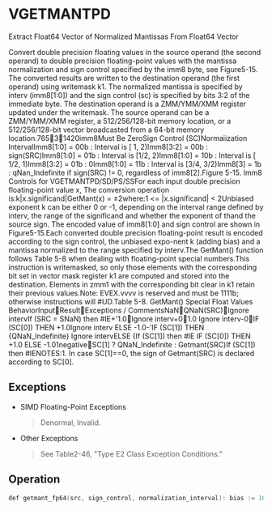 # VGETMANTPD

Extract Float64 Vector of Normalized Mantissas From Float64 Vector

Convert double precision floating values in the source operand (the second operand) to double precision floating-point values with the mantissa normalization and sign control specified by the imm8 byte, see Figure5-15.
The converted results are written to the destination operand (the first operand) using writemask k1.
The normalized mantissa is specified by interv (imm8[1:0]) and the sign control (sc) is specified by bits 3:2 of the immediate byte.
The destination operand is a ZMM/YMM/XMM register updated under the writemask.
The source operand can be a ZMM/YMM/XMM register, a 512/256/128-bit memory location, or a 512/256/128-bit vector broadcasted from a 64-bit memory location.76531420imm8Must Be ZeroSign Control (SC)Normaiization IntervalImm8[1:0] = 00b : Interval is [ 1, 2)Imm8[3:2] = 00b : sign(SRC)Imm8[1:0] = 01b : Interval is [1/2, 2)Imm8[1:0] = 10b : Interval is [ 1/2, 1)Imm8[3:2] = 01b : 0Imm8[1:0] = 11b : Interval is [3/4, 3/2)Imm8[3] = 1b : qNan_Indefinite if sign(SRC) != 0, regardless of imm8[2].Figure 5-15.
 Imm8 Controls for VGETMANTPD/SD/PS/SSFor each input double precision floating-point value x, The conversion operation is:k|x.significand|GetMant(x) = ±2where:1 <= |x.significand| < 2Unbiased exponent k can be either 0 or -1, depending on the interval range defined by interv, the range of the significand and whether the exponent of thand the source sign.
The encoded value of imm8[1:0] and sign control are shown in Figure5-15.Each converted double precision floating-point result is encoded according to the sign control, the unbiased expo-nent k (adding bias) and a mantissa normalized to the range specified by interv.The GetMant() function follows Table 5-8 when dealing with floating-point special numbers.This instruction is writemasked, so only those elements with the corresponding bit set in vector mask register k1 are computed and stored into the destination.
Elements in zmm1 with the corresponding bit clear in k1 retain their previous values.Note: EVEX.vvvv is reserved and must be 1111b; otherwise instructions will #UD.Table 5-8.
GetMant() Special Float Values BehaviorInputResultExceptions / CommentsNaNQNaN(SRC)Ignore intervIf (SRC = SNaN) then #IE+ '1.0Ignore interv+01.0 Ignore interv-0IF (SC[0]) THEN +1.0Ignore interv                  ELSE -1.0- 'IF (SC[1]) THEN {QNaN_Indefinite} Ignore intervELSE {If (SC[1]) then #IE   IF (SC[0]) THEN +1.0                     ELSE -1.01negativeSC[1] ? QNaN_Indefinite : Getmant(SRC)If (SC[1]) then #IENOTES:1.
In case SC[1]==0, the sign of Getmant(SRC) is declared according to SC[0].

## Exceptions

- SIMD Floating-Point Exceptions
  > Denormal, Invalid.
- Other Exceptions
  > See Table2-46, "Type E2 Class Exception Conditions."

## Operation

```C
def getmant_fp64(src, sign_control, normalization_interval): bias := 1023dst.sign := sign_control[0] ? 0 : src.signsigned_one := sign_control[0] ? +1.0 : -1.0dst.exp := src.expdst.fraction := src.fractionzero := (dst.exp = 0) and ((dst.fraction = 0) or (MXCSR.DAZ=1))denormal := (dst.exp = 0) and (dst.fraction != 0) and (MXCSR.DAZ=0)infinity := (dst.exp = 0x7FF) and (dst.fraction = 0)nan := (dst.exp = 0x7FF) and (dst.fraction != 0)src_signaling := src.fraction[51]snan := nan and (src_signaling = 0)positive := (src.sign = 0)negative := (src.sign = 1)if nan:if snan:MXCSR.IE := 1return qnan(src)if positive and (zero or infinity):return 1.0if negative:if infinity:if sign_control[1]:MXCSR.IE := 1return QNaN_Indefinitereturn signed_oneif sign_control[1]:MXCSR.IE := 1return QNaN_Indefiniteif denormal:jbit := 0dst.exp := bias while jbit = 0:jbit := dst.fraction[51]dst.fraction := dst.fraction << 1dst.exp : = dst.exp - 1MXCSR.DE := 1unbiased_exp := dst.exp - biasodd_exp := unbiased_exp[0]signaling_bit := dst.fraction[51]if normalization_interval = 0b00:dst.exp := biaselse if normalization_interval = 0b01:dst.exp := odd_exp ? bias-1 : bias else if normalization_interval = 0b10:dst.exp := bias-1 else if normalization_interval = 0b11:dst.exp := signaling_bit ? bias-1 : biasreturn dstVGETMANTPD (EVEX Encoded Versions)VGETMANTPD dest{k1}, src, imm8VL = 128, 256, or 512KL := VL / 64sign_control := imm8[3:2] normalization_interval := imm8[1:0]FOR i := 0 to KL-1:IF k1[i] or *no writemask*:IF SRC is memory and (EVEX.b = 1):tsrc := src.double[0]ELSE:tsrc := src.double[i]DEST.double[i] := getmant_fp64(tsrc, sign_control, normalization_interval)ELSE IF *zeroing*:DEST.double[i] := 0Intel C/C++ Compiler Intrinsic EquivalentVGETMANTPD __m512d _mm512_getmant_pd( __m512d a, enum intv, enum sgn);VGETMANTPD __m512d _mm512_mask_getmant_pd(__m512d s, __mmask8 k, __m512d a, enum intv, enum sgn);VGETMANTPD __m512d _mm512_maskz_getmant_pd( __mmask8 k, __m512d a, enum intv, enum sgn);VGETMANTPD __m512d _mm512_getmant_round_pd( __m512d a, enum intv, enum sgn, int r);VGETMANTPD __m512d _mm512_mask_getmant_round_pd(__m512d s, __mmask8 k, __m512d a, enum intv, enum sgn, int r);VGETMANTPD __m512d _mm512_maskz_getmant_round_pd( __mmask8 k, __m512d a, enum intv, enum sgn, int r);VGETMANTPD __m256d _mm256_getmant_pd( __m256d a, enum intv, enum sgn);VGETMANTPD __m256d _mm256_mask_getmant_pd(__m256d s, __mmask8 k, __m256d a, enum intv, enum sgn);VGETMANTPD __m256d _mm256_maskz_getmant_pd( __mmask8 k, __m256d a, enum intv, enum sgn);VGETMANTPD __m128d _mm_getmant_pd( __m128d a, enum intv, enum sgn);VGETMANTPD __m128d _mm_mask_getmant_pd(__m128d s, __mmask8 k, __m128d a, enum intv, enum sgn);VGETMANTPD __m128d _mm_maskz_getmant_pd( __mmask8 k, __m128d a, enum intv, enum sgn);
```
